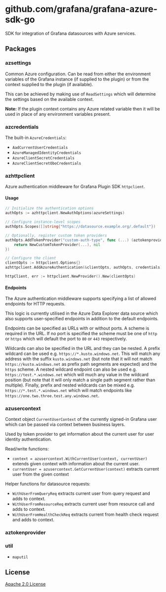 # github.com/grafana/grafana-azure-sdk-go

SDK for integration of Grafana datasources with Azure services.

## Packages

### azsettings

Common Azure configuration. Can be read from either the environment variables of the Grafana instance (if supplied to the plugin) or from the context supplied to the plugin (if available).

This can be achieved by making use of `ReadSettings` which will determine the settings based on the available context.

**Note:** If the plugin context contains any Azure related variable then it will be used in place of any environment variables present.

### azcredentials

The built-in `AzureCredentials`:

- `AadCurrentUserCredentials`
- `AzureManagedIdentityCredentials`
- `AzureClientSecretCredentials`
- `AzureClientSecretOboCredentials`

### azhttpclient

Azure authentication middleware for Grafana Plugin SDK `httpclient`.

#### Usage

```go
// Initialize the authentication options
authOpts := azhttpclient.NewAuthOptions(azureSettings)

// Configure instance-level scopes
authOpts.Scopes([]string{"https://datasource.example.org/.default"})

// Optionally, register custom token providers
authOpts.AddTokenProvider("custom-auth-type", func (...) (aztokenprovider.AzureTokenProvider, error) {
	return NewCustomTokenProvider(...), nil
})

// Configure the client
clientOpts := httpclient.Options{}
azhttpclient.AddAzureAuthentication(&clientOpts, authOpts, credentials)

httpClient, err := httpclient.NewProvider().New(clientOpts)
```

#### Endpoints

The Azure authentication middleware supports specifying a list of allowed endpoints for HTTP requests.

This logic is currently utilised in the Azure Data Explorer data source which also supports user-specified endpoints in addition to the default endpoints.

Endpoints can be specified as URLs with or without ports. A scheme is required in the URL. If no port is specified the scheme must be one of `http` or `https` which will default the port to `80` or `443` respectively.

Wildcards can also be specified in the URL and they can be nested. A prefix wildcard can be used e.g. `https://*.kusto.windows.net`. This will match any address with the suffix `kusto.windows.net` (but note that it will not match `https://kusto.windows.net` as prefix path segments are expected) and the `https` scheme. A nested wildcard endpoint can also be used e.g. `https://test.*.windows.net` which will much any value in the wildcard position (but note that it will only match a single path segment rather than multiple). Finally, prefix and nested wildcards can be mixed e.g. `https://*.test.*.windows.net` which will match endpoints like `https://one.two.three.test.any.windows.net`.

### azusercontext

Context object `CurrentUserContext` of the currently signed-in Grafana user which can be passed
via context between business layers.

Used by token provider to get information about the current user for user identity authentication.

Read/write functions:

- `context = azusercontext.WithCurrentUser(context, currentUser)` extends given context with information about the current user.
- `currentUser = azusercontext.GetCurrentUser(context)` extracts current user from the given context

Helper functions for datasource requests:

- `WithUserFromQueryReq` extracts current user from query request and adds to context.
- `WithUserFromResourceReq` extracts current user from resource call and adds to context.
- `WithUserFromHealthCheckReq` extracts current from health check request and adds to context.

### aztokenprovider

### util

- `maputil`

## License

[Apache 2.0 License](https://github.com/grafana/azure-sdk-go/blob/master/LICENSE)
